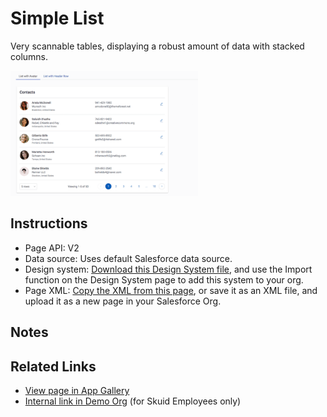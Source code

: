 # Simple List

Very scannable tables, displaying a robust amount of data with stacked columns.

<img src="Simple_List.png" width="300"></img>

## Instructions
- Page API:  V2
- Data source: Uses default Salesforce data source.   
- Design system: [Download this Design System file](https://github.com/skuid/SamplePages/blob/master/Use_Cases/SamplePages.designsystem), and use the Import function on the Design System page to add this system to your org. 
- Page XML:  [Copy the XML from this page](Directory.xml), or save it as an XML file, and upload it as a new page in your Salesforce Org.  

## Notes

## Related Links
- [View page in App Gallery](https://portal.skuidsite.com/designsystem/samplepages/preview/simplelist)
- [Internal link in Demo Org](https://skuid-demo--skuid.na37.visual.force.com/apex/skuid__ui?page=SamplePages_SimpleList) (for Skuid Employees only)

